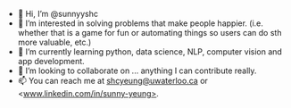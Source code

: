 - 👋 Hi, I’m @sunnyyshc
- 👀 I’m interested in solving problems that make people happier. (i.e. whether that is a game for fun or automating things so users can do sth more valuable, etc.)
- 🌱 I’m currently learning python, data science, NLP, computer vision and app development.  
- 💞️ I’m looking to collaborate on ... anything I can contribute really.
- 📫 You can reach me at <shcyeung@uwaterloo.ca> or <www.linkedin.com/in/sunny-yeung>.
